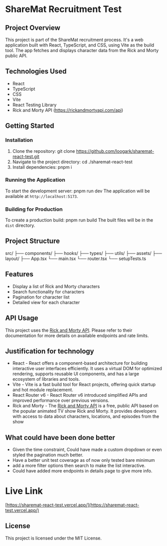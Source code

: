 # ShareMat Recruitment Test

## Project Overview

This project is part of the ShareMat recruitment process. It's a web application built with React, TypeScript, and CSS, using Vite as the build tool. The app fetches and displays character data from the Rick and Morty public API.

## Technologies Used

- React
- TypeScript
- CSS
- Vite
- React Testing Library
- Rick and Morty API (https://rickandmortyapi.com/api)

## Getting Started

### Installation

1. Clone the repository: git clone https://github.com/loogark/sharemat-react-test.git
2. Navigate to the project directory: cd ./sharemat-react-test
3. Install dependencies: pnpm i

### Running the Application

To start the development server: pnpm run dev
The application will be available at `http://localhost:5173`.

### Building for Production
To create a production build: pnpm run build
The built files will be in the `dist` directory.

## Project Structure
src/
├── components/
├── hooks/
├── types/
├── utils/
├── assets/
├── layout/
├── App.tsx
└── main.tsx
└── router.tsx
└── setupTests.ts

## Features

- Display a list of Rick and Morty characters
- Search functionality for characters
- Pagination for character list
- Detailed view for each character

## API Usage

This project uses the [Rick and Morty API](https://rickandmortyapi.com/api). Please refer to their documentation for more details on available endpoints and rate limits.

## Justification for technology
-  React - React offers a component-based architecture for building interactive user interfaces efficiently. It uses a virtual DOM for optimized rendering, supports reusable UI components, and has a large ecosystem of libraries and tools.
-  Vite - Vite is a fast build tool for React projects, offering quick startup and hot module replacement.
-  React Router v6 - React Router v6 introduced simplified APIs and improved performance over previous versions.
- Rick and Morty - The [Rick and Morty API](https://rickandmortyapi.com/api) is a free, public API based on the popular animated TV show Rick and Morty. It provides developers with access to data about characters, locations, and episodes from the show

## What could have been done better
 - Given the time constraint, Could have made a custom dropdown or even styled the pagination much better.
 - Have a better unit test coverage as of now only tested bare minimum
 - add a more filter options then search to make the list interactive.
 - Could have added more endpoints in details page to give more info.

 # Live Link
  [https://sharemat-react-test.vercel.app/](https://sharemat-react-test.vercel.app/)

## License

This project is licensed under the MIT License.
